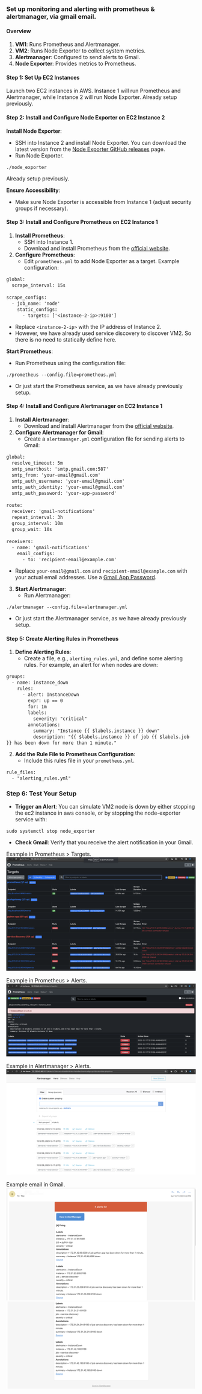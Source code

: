 ### Set up monitoring and alerting with prometheus & alertmanager, via gmail email. 

#### Overview
1. **VM1**: Runs Prometheus and Alertmanager.
2. **VM2**: Runs Node Exporter to collect system metrics.
3. **Alertmanager**: Configured to send alerts to Gmail.
4. **Node Exporter**: Provides metrics to Prometheus.

#### Step 1: Set Up EC2 Instances

Launch two EC2 instances in AWS. Instance 1 will run Prometheus and Alertmanager, while Instance 2 will run Node Exporter. Already setup previously. 

#### Step 2: Install and Configure Node Exporter on EC2 Instance 2

**Install Node Exporter**:
- SSH into Instance 2 and install Node Exporter. You can download the latest version from the [Node Exporter GitHub releases](https://github.com/prometheus/node_exporter/releases) page.
- Run Node Exporter. 
```
./node_exporter
```
Already setup previously. 

**Ensure Accessibility**:
- Make sure Node Exporter is accessible from Instance 1 (adjust security groups if necessary).

#### Step 3: Install and Configure Prometheus on EC2 Instance 1

1. **Install Prometheus**:
    - SSH into Instance 1.
    - Download and install Prometheus from the [official website](https://prometheus.io/download/).
2. **Configure Prometheus**:
    - Edit `prometheus.yml` to add Node Exporter as a target. Example configuration:
```
global:
  scrape_interval: 15s

scrape_configs:
  - job_name: 'node'
    static_configs:
      - targets: ['<instance-2-ip>:9100']
```
   - Replace `<instance-2-ip>` with the IP address of Instance 2.
   - However, we have already used service discovery to discover VM2. So there is no need to statically define here. 

**Start Prometheus**:
- Run Prometheus using the configuration file:
```
./prometheus --config.file=prometheus.yml

```
- Or just start the Prometheus service, as we have already previously setup. 

#### Step 4: Install and Configure Alertmanager on EC2 Instance 1

1. **Install Alertmanager**:
    - Download and install Alertmanager from the [official website](https://prometheus.io/download/#alertmanager).
2. **Configure Alertmanager for Gmail**:
    - Create a `alertmanager.yml` configuration file for sending alerts to Gmail:

```
global:
  resolve_timeout: 5m
  smtp_smarthost: 'smtp.gmail.com:587'
  smtp_from: 'your-email@gmail.com'
  smtp_auth_username: 'your-email@gmail.com'
  smtp_auth_identity: 'your-email@gmail.com'
  smtp_auth_password: 'your-app-password'

route:
  receiver: 'gmail-notifications'
  repeat_interval: 3h
  group_interval: 10m
  group_wait: 10s

receivers:
  - name: 'gmail-notifications'
    email_configs:
      - to: 'recipient-email@example.com'
```
- Replace `your-email@gmail.com` and `recipient-email@example.com` with your actual email addresses. Use a [Gmail App Password](https://support.google.com/accounts/answer/185833).

3. **Start Alertmanager**:
   - Run Alertmanager:
```
./alertmanager --config.file=alertmanager.yml
```
   - Or just start the Alertmanager service, as we have already previously setup. 

#### Step 5: Create Alerting Rules in Prometheus

1. **Define Alerting Rules**:
    - Create a file, e.g., `alerting_rules.yml`, and define some alerting rules. For example, an alert for when nodes are down:
```
groups:
  - name: instance_down
    rules:
      - alert: InstanceDown
        expr: up == 0
        for: 1m
        labels:
          severity: "critical"
        annotations:
          summary: "Instance {{ $labels.instance }} down"
          description: "{{ $labels.instance }} of job {{ $labels.job }} has been down for more than 1 minute."
```

2. **Add the Rule File to Prometheus Configuration**:
    - Include this rules file in your `prometheus.yml`.
```
rule_files:
  - "alerting_rules.yml"
```

### Step 6: Test Your Setup

- **Trigger an Alert**: You can simulate VM2 node is down by either stopping the ec2 instance in aws console, or by stopping the node-exporter service with:
```
sudo systemctl stop node_exporter
```
  
- **Check Gmail**: Verify that you receive the alert notification in your Gmail.

Example in Prometheus > Targets. 
![](doc_images/prometheus_targets.png)

Example in Prometheus > Alerts. 
![](doc_images/alert_firing_in_prometheus.png)

Example in Alertmanager > Alerts. 
![](doc_images/alert_firing_in_alertmanager.png)

Example email in Gmail. 
![](doc_images/alert_in_gmail_1.png)
![](doc_images/alert_in_gmail_2.png)
